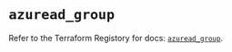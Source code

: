 # `azuread_group`

Refer to the Terraform Registory for docs: [`azuread_group`](https://registry.terraform.io/providers/hashicorp/azuread/2.46.0/docs/resources/group).
